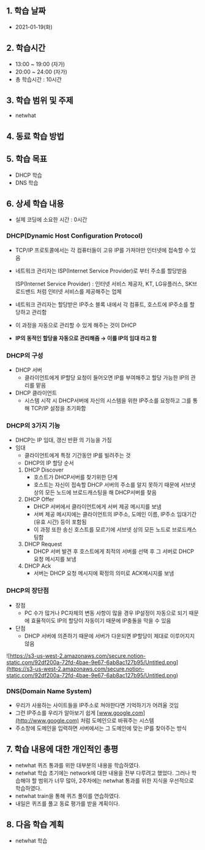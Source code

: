 ## 1. 학습 날짜
+ 2021-01-19(화)

## 2. 학습시간
+ 13:00 ~ 19:00 (자가)   
+ 20:00 ~ 24:00 (자가)
+ 총 학습시간 : 10시간

## 3. 학습 범위 및 주제
+ netwhat

## 4. 동료 학습 방법


## 5. 학습 목표
+ DHCP 학습
+ DNS 학습

## 6. 상세 학습 내용
+ 실제 코딩에 소요한 시간 : 0시간    
    
### DHCP(Dynamic Host Configuration Protocol)

- TCP/IP 프로토콜에서는 각 컴퓨터들이 고유 IP를 가져야만 인터넷에 접속할 수 있음
- 네트워크 관리자는 ISP(Internet Service Provider)로 부터 주소를 할당받음

    ISP(Internet Service Provider) : 인터넷 서비스 제공자, KT, LG유플러스, SK브로드밴드 처럼 인터넷 서비스를 제공해주는 업체

- 네트워크 관리자는 할당받은 IP주소 블록 내에서 각 컴퓨트, 호스트에 IP주소를 할당하고 관리함
- 이 과정을 자동으로 관리할 수 있게 해주는 것이 DHCP
- **IP의 동적인 할당을 자동으로 관리해줌 → 이를 IP의 임대 라고 함**

### DHCP의 구성

- DHCP 서버
    - 클라이언트에게 IP할당 요청이 들어오면 IP를 부여해주고 할당 가능한 IP의 관리를 맡음
- DHCP 클라이언트
    - 시스템 시작 시 DHCP서버에 자신의 시스템을 위한 IP주소를 요청하고 그를 통해 TCP/IP 설정을 초기화함

### DHCP의 3가지 기능

- DHCP는 IP 임대, 갱신 반환 의 기능을 가짐
- 임대
    - 클라이언트에게 특정 기간동안 IP를 빌려주는 것
    - DHCP의 IP 할당 순서
    1. DHCP Discover
        - 호스트가 DHCP서버를 찾기위한 단계
        - 호스트는 자신이 접속할 DHCP 서버의 주소를 알지 못하기 때문에 서브넷 상의 모든 노드에 브로드캐스팅을 해 DHCP서버를 찾음
    2. DHCP Offer
        - DHCP 서버에서 클라이언트에게 서버 제공 메시지를 보냄
        - 서버 제공 메시지에는 클라이언트의 IP주소, 도메인 이름, IP주소 임대기간(유효 시간) 등이 포함됨
        - 이 과정 또한 송신 호스트를 모르기에 서브넷 상의 모든 노드로 브로드캐스팅함
    3. DHCP Request
        - DHCP 서버 발견 후 호스트에게 최적의 서버를 선택 후 그 서버로 DHCP 요청 메시지를 보냄
    4. DHCP Ack
        - 서버는 DHCP 요청 메시지에 확정의 의미로 ACK메시지를 보냄

### DHCP의 장단점

- 장점
    - PC 수가 많거나 PC자체의 변동 사항이 많을 경우 IP설정이 자동으로 되기 때문에 효율적이도 IP의 할당이 자동이기 때문에 IP충돌을 막을 수 있음
- 단점
    - DHCP 서버에 의존하기 때문에 서버가 다운되면 IP할당이 제대로 이루어지지 않음

![https://s3-us-west-2.amazonaws.com/secure.notion-static.com/92df200a-72fd-4bae-9e67-6ab8ac127b95/Untitled.png](https://s3-us-west-2.amazonaws.com/secure.notion-static.com/92df200a-72fd-4bae-9e67-6ab8ac127b95/Untitled.png)

### DNS(Domain Name System)

- 우리가 사용하는 사이트들을 IP주소로 쳐야한다면 기억하기가 어려울 것임
- 그런 IP주소를 우리가 알아보기 쉽게 [www.google.com](http://www.google.com) 처럼 도메인으로 바꿔주는 시스템
- 주소창에 도메인을 입력하면 서버에서는 그 도메인에 맞는 IP를 찾아주는 방식

## 7. 학습 내용에 대한 개인적인 총평
+ netwhat 퀴즈 통과를 위한 대부분의 내용을 학습하였다.
+ netwhat 학습 초기에는 network에 대한 내용을 전부 다루려고 했었다. 그러나 학습해야 할 범위가 너무 많아, 2주차에는 netwhat 통과를 위한 지식을 우선적으로 학습하였다.
+ netwhat train을 통해 퀴즈 풀이를 연습하였다.
+ 내일은 퀴즈를 풀고 동료 평가를 받을 계획이다.

## 8. 다음 학습 계획
+ netwhat 학습